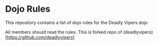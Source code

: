 Dojo Rules
==========

This repository contains a list of dojo rules for the Deadly Vipers dojo

All members should read the rules. This is forked repo of (deadlyvipers)[https://github.com/deadlyvipers]
